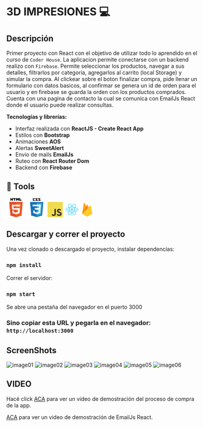 # 3D IMPRESIONES :computer:

## Descripción

Primer proyecto con React con el objetivo de utilizar todo lo aprendido en el curso de `Coder House`.
La aplicacion permite conectarse con un backend realizo con `Firebase`.
Permite seleccionar los productos, navegar a sus detalles, filtrarlos por categoria, agregarlos al carrito (local Storage) y simular la compra. 
Al clickear sobre el boton finalizar compra, pide llenar un formulario con datos basicos, al confirmar se genera un id de orden para el usuario y en firebase se guarda la orden con los productos comprados. 
Cuenta con una pagina de contacto la cual se comunica con EmailJs React donde el usuario puede realizar consultas.


**Tecnologías y librerías:**

- Interfaz realizada con **ReactJS - Create React App**
- Estilos con **Bootstrap**
- Animaciones **AOS**
- Alertas **SweetAlert**
- Envio de mails **EmailJs**
- Ruteo con **React Router Dom**
- Backend con **Firebase**

## 🧰 Tools 


<img src="https://raw.githubusercontent.com/github/explore/80688e429a7d4ef2fca1e82350fe8e3517d3494d/topics/html/html.png" alt="HTML Logo" width="50" height="50"/> <img src="https://raw.githubusercontent.com/github/explore/80688e429a7d4ef2fca1e82350fe8e3517d3494d/topics/css/css.png" alt="CSS Logo" width="50" height="50"/> <img src="https://raw.githubusercontent.com/github/explore/80688e429a7d4ef2fca1e82350fe8e3517d3494d/topics/javascript/javascript.png" alt="JavaScript Logo" width="40" height="40"/> <img src="https://raw.githubusercontent.com/github/explore/80688e429a7d4ef2fca1e82350fe8e3517d3494d/topics/react/react.png" alt="React Logo" width="40" height="40"/><img src="https://raw.githubusercontent.com/github/explore/80688e429a7d4ef2fca1e82350fe8e3517d3494d/topics/firebase/firebase.png" alt="Firebase Logo" width="40" height="40"/>


## Descargar y correr el proyecto

Una vez clonado o descargado el proyecto, instalar dependencias:

### `npm install`

Correr el servidor:

### `npm start`

Se abre una pestaña del navegador en el puerto 3000

### Sino copiar esta URL y pegarla en el navegador: `http://localhost:3000`



## ScreenShots

![image01](https://i.postimg.cc/L8LPPxYs/cap1.png)
![image02](https://i.postimg.cc/s23MhsCn/cap2.png)
![image03](https://i.postimg.cc/W33t583g/cap3.png)
![image04](https://i.postimg.cc/fWSYZWzX/cap4.png)
![image05](https://i.postimg.cc/7Z92Xf9v/cap5.png)
![image06](https://i.postimg.cc/vHzTwCVf/cap6.png)


## VIDEO
Hacé click [ACA](https://imgur.com/a/ti0K5Mj) para ver un video de demostración del proceso de compra de la app.

[ACA](https://imgur.com/a/HtPAi9K) para ver un video de demostración de EmailJs React.